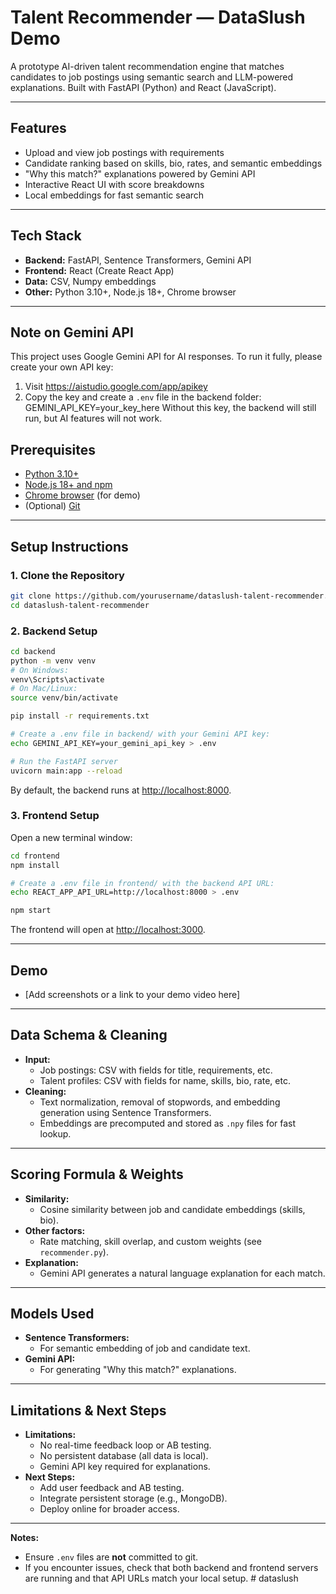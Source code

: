 # Talent Recommender — DataSlush Demo

A prototype AI-driven talent recommendation engine that matches candidates to job postings using semantic search and LLM-powered explanations. Built with FastAPI (Python) and React (JavaScript).

---

## Features

- Upload and view job postings with requirements
- Candidate ranking based on skills, bio, rates, and semantic embeddings
- "Why this match?" explanations powered by Gemini API
- Interactive React UI with score breakdowns
- Local embeddings for fast semantic search

---

## Tech Stack

- **Backend:** FastAPI, Sentence Transformers, Gemini API
- **Frontend:** React (Create React App)
- **Data:** CSV, Numpy embeddings
- **Other:** Python 3.10+, Node.js 18+, Chrome browser

---

## Note on Gemini API
This project uses Google Gemini API for AI responses.
To run it fully, please create your own API key:
1. Visit https://aistudio.google.com/app/apikey
2. Copy the key and create a `.env` file in the backend folder:
   GEMINI_API_KEY=your_key_here
Without this key, the backend will still run, but AI features will not work.

## Prerequisites

- [Python 3.10+](https://www.python.org/downloads/)
- [Node.js 18+ and npm](https://nodejs.org/)
- [Chrome browser](https://www.google.com/chrome/) (for demo)
- (Optional) [Git](https://git-scm.com/)

---

## Setup Instructions

### 1. Clone the Repository

```bash
git clone https://github.com/yourusername/dataslush-talent-recommender.git
cd dataslush-talent-recommender
```

### 2. Backend Setup

```bash
cd backend
python -m venv venv
# On Windows:
venv\Scripts\activate
# On Mac/Linux:
source venv/bin/activate

pip install -r requirements.txt

# Create a .env file in backend/ with your Gemini API key:
echo GEMINI_API_KEY=your_gemini_api_key > .env

# Run the FastAPI server
uvicorn main:app --reload
```

By default, the backend runs at [http://localhost:8000](http://localhost:8000).

### 3. Frontend Setup

Open a new terminal window:

```bash
cd frontend
npm install

# Create a .env file in frontend/ with the backend API URL:
echo REACT_APP_API_URL=http://localhost:8000 > .env

npm start
```

The frontend will open at [http://localhost:3000](http://localhost:3000).

---

## Demo

- [Add screenshots or a link to your demo video here]

---

## Data Schema & Cleaning

- **Input:**  
  - Job postings: CSV with fields for title, requirements, etc.
  - Talent profiles: CSV with fields for name, skills, bio, rate, etc.
- **Cleaning:**  
  - Text normalization, removal of stopwords, and embedding generation using Sentence Transformers.
  - Embeddings are precomputed and stored as `.npy` files for fast lookup.

---

## Scoring Formula & Weights

- **Similarity:**  
  - Cosine similarity between job and candidate embeddings (skills, bio).
- **Other factors:**  
  - Rate matching, skill overlap, and custom weights (see `recommender.py`).
- **Explanation:**  
  - Gemini API generates a natural language explanation for each match.

---

## Models Used

- **Sentence Transformers:**  
  - For semantic embedding of job and candidate text.
- **Gemini API:**  
  - For generating "Why this match?" explanations.

---

## Limitations & Next Steps

- **Limitations:**  
  - No real-time feedback loop or AB testing.
  - No persistent database (all data is local).
  - Gemini API key required for explanations.
- **Next Steps:**  
  - Add user feedback and AB testing.
  - Integrate persistent storage (e.g., MongoDB).
  - Deploy online for broader access.

---

**Notes:**
- Ensure `.env` files are **not** committed to git.
- If you encounter issues, check that both backend and frontend servers are running and that API URLs match your local setup.
#   d a t a s l u s h  
 